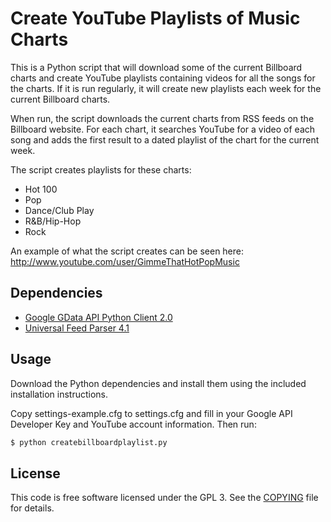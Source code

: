 Create YouTube Playlists of Music Charts
========================================
This is a Python script that will download some of the current Billboard charts
and create YouTube playlists containing videos for all the songs for the charts.
If it is run regularly, it will create new playlists each week for the
current Billboard charts.

When run, the script downloads the current charts from RSS feeds on the
Billboard website.  For each chart, it searches YouTube for a video of each
song and adds the first result to a dated playlist of the chart for the current
week.

The script creates playlists for these charts:

- Hot 100
- Pop
- Dance/Club Play
- R&B/Hip-Hop
- Rock

An example of what the script creates can be seen here:
http://www.youtube.com/user/GimmeThatHotPopMusic

Dependencies
------------
- [Google GData API Python Client 2.0](http://code.google.com/p/gdata-python-client/)
- [Universal Feed Parser 4.1](http://code.google.com/p/feedparser/)

Usage
-----
Download the Python dependencies and install them using the included
installation instructions.

Copy settings-example.cfg to settings.cfg and fill in your Google API Developer
Key and YouTube account information.  Then run:

```sh
$ python createbillboardplaylist.py
```

License
-------
This code is free software licensed under the GPL 3. See the
[COPYING](COPYING) file for details.

